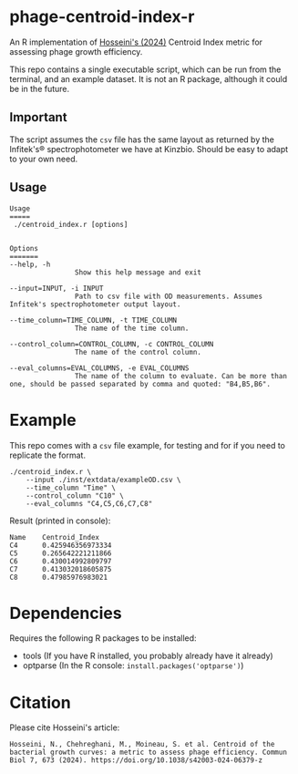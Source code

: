 # phage-centroid-index-r
An R implementation of [Hosseini's (2024)](https://www.nature.com/articles/s42003-024-06379-z) Centroid Index metric for assessing phage growth efficiency.

This repo contains a single executable script, which can be run from the terminal, and an example dataset. It is not an R package, although it could be in the future.

## Important
The script assumes the `csv` file has the same layout as returned by the Infitek's® spectrophotometer we have at Kinzbio. Should be easy to adapt to your own need. 

## Usage
```
Usage
=====
 ./centroid_index.r [options]


Options
=======
--help, -h
                Show this help message and exit

--input=INPUT, -i INPUT
                Path to csv file with OD measurements. Assumes Infitek's spectrophotometer output layout.

--time_column=TIME_COLUMN, -t TIME_COLUMN
                The name of the time column.

--control_column=CONTROL_COLUMN, -c CONTROL_COLUMN
                The name of the control column.

--eval_columns=EVAL_COLUMNS, -e EVAL_COLUMNS
                The name of the column to evaluate. Can be more than one, should be passed separated by comma and quoted: "B4,B5,B6".
```
# Example
This repo comes with a `csv` file example, for testing and for if you need to replicate the format. 

```
./centroid_index.r \
    --input ./inst/extdata/exampleOD.csv \
    --time_column "Time" \
    --control_column "C10" \
    --eval_columns "C4,C5,C6,C7,C8"
```
Result (printed in console):
```
Name    Centroid_Index
C4      0.425946356973334
C5      0.265642221211866
C6      0.430014992809797
C7      0.413032018605875
C8      0.47985976983021
```

# Dependencies
Requires the following R packages to be installed:
 * tools (If you have R installed, you probably already have it already)
 * optparse (In the R console: `install.packages('optparse')`)

# Citation
Please cite Hosseini's article:
```
Hosseini, N., Chehreghani, M., Moineau, S. et al. Centroid of the bacterial growth curves: a metric to assess phage efficiency. Commun Biol 7, 673 (2024). https://doi.org/10.1038/s42003-024-06379-z
```
